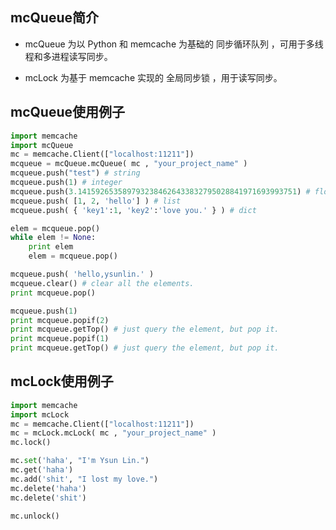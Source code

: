 ## mcQueue简介

* mcQueue 为以 Python 和 memcache 为基础的 同步循环队列 ，可用于多线程和多进程读写同步。

* mcLock 为基于 memcache 实现的 全局同步锁 ，用于读写同步。

## mcQueue使用例子

```python
import memcache
import mcQueue
mc = memcache.Client(["localhost:11211"])
mcqueue = mcQueue.mcQueue( mc , "your_project_name" )
mcqueue.push("test") # string
mcqueue.push(1) # integer
mcqueue.push(3.1415926535897932384626433832795028841971693993751) # float
mcqueue.push( [1, 2, 'hello'] ) # list
mcqueue.push( { 'key1':1, 'key2':'love you.' } ) # dict

elem = mcqueue.pop()
while elem != None:
    print elem
    elem = mcqueue.pop()

mcqueue.push( 'hello,ysunlin.' )
mcqueue.clear() # clear all the elements.
print mcqueue.pop()

mcqueue.push(1)
print mcqueue.popif(2)
print mcqueue.getTop() # just query the element, but pop it.
print mcqueue.popif(1)
print mcqueue.getTop() # just query the element, but pop it.
```

## mcLock使用例子

```python
import memcache
import mcLock
mc = memcache.Client(["localhost:11211"])
mc = mcLock.mcLock( mc , "your_project_name" )
mc.lock()

mc.set('haha', "I'm Ysun Lin.")
mc.get('haha')
mc.add('shit', "I lost my love.")
mc.delete('haha')
mc.delete('shit')

mc.unlock()
```
